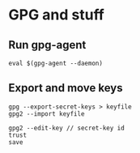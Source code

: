# GPG and stuff

## Run gpg-agent

	eval $(gpg-agent --daemon)

## Export and move keys

	gpg --export-secret-keys > keyfile
	gpg2 --import keyfile

	gpg2 --edit-key // secret-key id
	trust
	save

